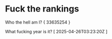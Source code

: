 # Fuck the rankings

Who the hell am I?
{ 33635254 }

What fucking year is it?
[ 2025-04-26T03:23:20Z ]
